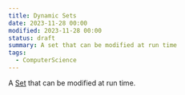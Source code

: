 ```yaml
---
title: Dynamic Sets
date: 2023-11-28 00:00
modified: 2023-11-28 00:00
status: draft
summary: A set that can be modified at run time
tags:
  - ComputerScience
---
```


A [Set](set.md) that can be modified at run time.
